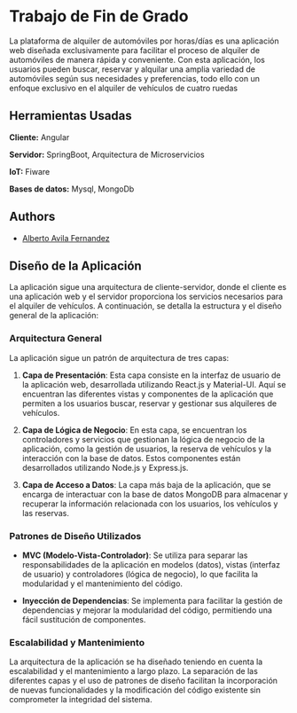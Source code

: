 
# Trabajo de Fin de Grado

La plataforma de alquiler de automóviles por horas/días es una aplicación web diseñada exclusivamente para facilitar el proceso de alquiler de automóviles de manera rápida y conveniente. Con esta aplicación, los usuarios pueden buscar, reservar y alquilar una amplia variedad de automóviles según sus necesidades y preferencias, todo ello con un enfoque exclusivo en el alquiler de vehículos de cuatro ruedas


## Herramientas Usadas

**Cliente:** Angular

**Servidor:** SpringBoot, Arquitectura de Microservicios

**IoT:** Fiware 

**Bases de datos:** Mysql, MongoDb




## Authors

- [Alberto Avila Fernandez](https://github.com/datalbert)

## Diseño de la Aplicación

La aplicación sigue una arquitectura de cliente-servidor, donde el cliente es una aplicación web y el servidor proporciona los servicios necesarios para el alquiler de vehículos. A continuación, se detalla la estructura y el diseño general de la aplicación:

### Arquitectura General

La aplicación sigue un patrón de arquitectura de tres capas:

1. **Capa de Presentación**: Esta capa consiste en la interfaz de usuario de la aplicación web, desarrollada utilizando React.js y Material-UI. Aquí se encuentran las diferentes vistas y componentes de la aplicación que permiten a los usuarios buscar, reservar y gestionar sus alquileres de vehículos.

2. **Capa de Lógica de Negocio**: En esta capa, se encuentran los controladores y servicios que gestionan la lógica de negocio de la aplicación, como la gestión de usuarios, la reserva de vehículos y la interacción con la base de datos. Estos componentes están desarrollados utilizando Node.js y Express.js.

3. **Capa de Acceso a Datos**: La capa más baja de la aplicación, que se encarga de interactuar con la base de datos MongoDB para almacenar y recuperar la información relacionada con los usuarios, los vehículos y las reservas.

### Patrones de Diseño Utilizados

- **MVC (Modelo-Vista-Controlador)**: Se utiliza para separar las responsabilidades de la aplicación en modelos (datos), vistas (interfaz de usuario) y controladores (lógica de negocio), lo que facilita la modularidad y el mantenimiento del código.

- **Inyección de Dependencias**: Se implementa para facilitar la gestión de dependencias y mejorar la modularidad del código, permitiendo una fácil sustitución de componentes.

### Escalabilidad y Mantenimiento

La arquitectura de la aplicación se ha diseñado teniendo en cuenta la escalabilidad y el mantenimiento a largo plazo. La separación de las diferentes capas y el uso de patrones de diseño facilitan la incorporación de nuevas funcionalidades y la modificación del código existente sin comprometer la integridad del sistema.
